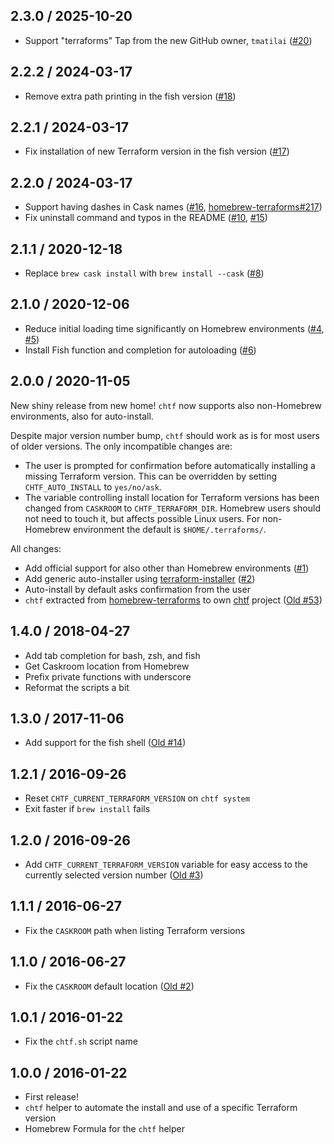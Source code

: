 ## 2.3.0 / 2025-10-20

* Support "terraforms" Tap from the new GitHub owner, `tmatilai` ([#20](https://github.com/tmatilai/chtf/issues/20))

## 2.2.2 / 2024-03-17

* Remove extra path printing in the fish version ([#18](https://github.com/Yleisradio/chtf/issues/18))

## 2.2.1 / 2024-03-17

* Fix installation of new Terraform version in the fish version ([#17](https://github.com/Yleisradio/chtf/issues/17))

## 2.2.0 / 2024-03-17

* Support having dashes in Cask names ([#16](https://github.com/Yleisradio/chtf/issues/16), [homebrew-terraforms#217](https://github.com/Yleisradio/homebrew-terraforms/issues/217))
* Fix uninstall command and typos in the README ([#10](https://github.com/Yleisradio/chtf/issues/10), [#15](https://github.com/Yleisradio/chtf/issues/15))

## 2.1.1 / 2020-12-18

* Replace `brew cask install` with `brew install --cask` ([#8](https://github.com/Yleisradio/chtf/issues/8))

## 2.1.0 / 2020-12-06

* Reduce initial loading time significantly on Homebrew environments ([#4](https://github.com/Yleisradio/chtf/issues/4), [#5](https://github.com/Yleisradio/chtf/issues/5))
* Install Fish function and completion for autoloading ([#6](https://github.com/Yleisradio/chtf/issues/6))

## 2.0.0 / 2020-11-05

New shiny release from new home! `chtf` now supports also non-Homebrew environments, also for auto-install.

Despite major version number bump, `chtf` should work as is for most users of older versions. The only incompatible changes are:

* The user is prompted for confirmation before automatically installing a missing Terraform version. This can be overridden by setting `CHTF_AUTO_INSTALL` to `yes/no/ask`.
* The variable controlling install location for Terraform versions has been changed from `CASKROOM` to `CHTF_TERRAFORM_DIR`. Homebrew users should not need to touch it, but affects possible Linux users. For non-Homebrew environment the default is `$HOME/.terraforms/`.

All changes:

* Add official support for also other than Homebrew environments ([#1](https://github.com/Yleisradio/chtf/issues/1))
* Add generic auto-installer using [terraform-installer](https://github.com/robertpeteuil/terraform-installer) ([#2](https://github.com/Yleisradio/chtf/issues/2))
* Auto-install by default asks confirmation from the user
* `chtf` extracted from [homebrew-terraforms](https://github.com/Yleisradio/homebrew-terraforms/) to own [chtf](https://github.com/Yleisradio/chtf) project ([Old #53](https://github.com/Yleisradio/homebrew-terraforms/issues/53))

## 1.4.0 / 2018-04-27

* Add tab completion for bash, zsh, and fish
* Get Caskroom location from Homebrew
* Prefix private functions with underscore
* Reformat the scripts a bit

## 1.3.0 / 2017-11-06

* Add support for the fish shell ([Old #14](https://github.com/Yleisradio/homebrew-terraforms/issues/14))

## 1.2.1 / 2016-09-26

* Reset `CHTF_CURRENT_TERRAFORM_VERSION` on `chtf system`
* Exit faster if `brew install` fails

## 1.2.0 / 2016-09-26

* Add `CHTF_CURRENT_TERRAFORM_VERSION` variable for easy access to the currently selected version number ([Old #3](https://github.com/Yleisradio/homebrew-terraforms/issues/3))

## 1.1.1 / 2016-06-27

* Fix the `CASKROOM` path when listing Terraform versions

## 1.1.0 / 2016-06-27

* Fix the `CASKROOM` default location ([Old #2](https://github.com/Yleisradio/homebrew-terraforms/issues/2))

## 1.0.1 / 2016-01-22

* Fix the `chtf.sh` script name

## 1.0.0 / 2016-01-22

* First release!
* `chtf` helper to automate the install and use of a specific Terraform version
* Homebrew Formula for the `chtf` helper
